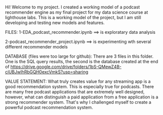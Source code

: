 Hi! Welcome to my project. I created a working model of a podcast recommender engine as my final project for my data science course at lighthouse labs. This is a working model of the project, but I am still developing and testing new models and features.

FILES:
1-EDA_podcast_recommender.ipynb ==> is exploratary data analysis

2-podcast_recommender_project.ipynb ==> is experimenting wth several different recommender models

DATABASE (files were too large for github): 
There are 3 files in this folder. One is the SQL query results, the second is the database created at the end of 
https://drive.google.com/drive/folders/1bS-QMewZ4B-ciUBJwIhRbGQH0excVmkS?usp=sharing

VALUE STATEMENT:
What truly creates value for any streaming app is a good recommendation system. This is especially true for podcasts. There are many free podcast applications that are extremely well designed, however, what can distinguish a paid application from a free application is a strong recommender system. That's why I challenged myself to create a powerful podcast recommendation system.
